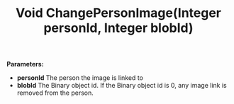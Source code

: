 ﻿---
uid: crmscript_ref_NSBLOBAgent_ChangePersonImage
title: Void ChangePersonImage(Integer personId, Integer blobId)
intellisense: NSBLOBAgent.ChangePersonImage
keywords: NSBLOBAgent, ChangePersonImage
so.topic: reference
---



**Parameters:**
 - **personId** The person the image is linked to
 - **blobId** The Binary object id. If the Binary object id is 0, any image link is removed from the person.
